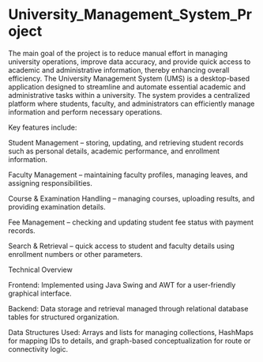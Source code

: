 # University_Management_System_Project
The main goal of the project is to reduce manual effort in managing university operations, improve data accuracy, and provide quick access to academic and administrative information, thereby enhancing overall efficiency.
The University Management System (UMS) is a desktop-based application designed to streamline and automate essential academic and administrative tasks within a university. The system provides a centralized platform where students, faculty, and administrators can efficiently manage information and perform necessary operations.

Key features include:

Student Management – storing, updating, and retrieving student records such as personal details, academic performance, and enrollment information.

Faculty Management – maintaining faculty profiles, managing leaves, and assigning responsibilities.

Course & Examination Handling – managing courses, uploading results, and providing examination details.

Fee Management – checking and updating student fee status with payment records.

Search & Retrieval – quick access to student and faculty details using enrollment numbers or other parameters.

Technical Overview

Frontend: Implemented using Java Swing and AWT for a user-friendly graphical interface.

Backend: Data storage and retrieval managed through relational database tables for structured organization.

Data Structures Used: Arrays and lists for managing collections, HashMaps for mapping IDs to details, and graph-based conceptualization for route or connectivity logic.
